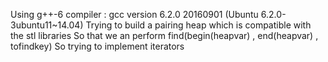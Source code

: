 Using g++-6 compiler : gcc version 6.2.0 20160901 (Ubuntu 6.2.0-3ubuntu11~14.04) 
Trying to build a pairing heap which is compatible with the stl libraries
So that we an perform find(begin(heapvar) , end(heapvar) , tofindkey)
So trying to implement iterators
